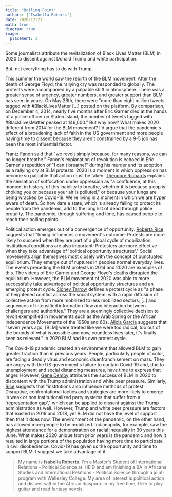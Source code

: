 ```yaml
---
title: "Boiling Point"
authors: ["Isabella Roberts"]
date: 2020-12-21
math: true
diagram: true
image:
  placement: 3
---
```


Some journalists attribute the revitalization of Black Lives Matter (BLM) in 2020 to dissent against Donald Trump and white participation.

But, not everything has to do with Trump.

This summer the world saw the rebirth of the BLM movement. After the death of George Floyd, the rallying cry was responded to globally. The protests were accompanied by a palpable shift in atmosphere. There was a greater sense of urgency, greater numbers, and greater support than BLM has seen in years. On May 28th, there were &quot;more than eight million tweets tagged with #BlackLivesMatter [...] posted on the platform. By comparison, on December 4, 2014, nearly five months after Eric Garner died at the hands of a police officer on Staten Island, the number of tweets tagged with #BlackLivesMatter peaked at 146,000.&quot; But why now? What makes 2020 different from 2014 for the BLM movement? I&#39;d argue that the pandemic&#39;s effect of a broadening lack of faith in the US government and more people having time to dissent because they aren&#39;t constrained by a 9-5 job has been the most influential factor.

Frantz Fanon said that &quot;we revolt simply because, for many reasons, we can no longer breathe.&quot; Fanon&#39;s explanation of revolution is echoed in Eric Garner&#39;s repetition of &quot;I can&#39;t breathe!&quot; during his murder and its adoption as a rallying cry at BLM protests. 2020 is a moment in which oppression has become so palpable that action must be taken. [Theodore Richards](https://reimaginingmagazine.com/project/i-cant-breathe/) explains the sensation of suffocation under oppression as &quot;a confluence, at this moment in history, of this inability to breathe, whether it is because a cop is choking you or because your air is polluted,&quot; or because your lungs are being wracked by Covid-19. We&#39;re living in a moment in which we are hyper aware of death. So how dare a state, which is already failing to protect its people from the pandemic, add to the long list of dead through police brutality. The pandemic, through suffering and time, has caused people to reach their boiling points.

Political action emerges out of a convergence of opportunity. [Roberta Rice](http://www.jstor.org/stable/26939970) suggests that &quot;timing influences a movement&#39;s outcome: Protests are more likely to succeed when they are part of a global cycle of mobilization. Institutional conditions are also important: Protesters are more effective when they take advantage of &#39;political opportunity structures&#39;.&quot; Social movements align themselves most closely with the concept of punctuated equilibrium. They emerge out of ruptures in peoples normal everyday lives. The events preceding the BLM protests in 2014 and 2020 are examples of this. The videos of Eric Garner and George Floyd&#39;s deaths disrupted the equilibrium. However, the BLM movement of 2020 was able to more successfully take advantage of political opportunity structures and an emerging protest cycle. [Sidney Tarrow](http://www.jstor.org/stable/26939970) defines a protest cycle as &quot;a phase of heightened conflict across the social system: with a rapid diffusion of collective action from more mobilized to less mobilized sectors; [..] and sequences of intensified information flow and interaction between challengers and authorities.&quot; They are a seemingly collective decision to revolt exemplified in movements such as the Arab Spring or the African Independence Movements of the 1950s and 60s. [Alicia Garcia](https://www.nytimes.com/2020/06/05/sunday-review/black-lives-matter-protests-floyd.html) suggests that &quot;seven years ago, [BLM] were treated like we were too radical, too out of the bounds of what is possible and now, countless lives later, it&#39;s finally seen as relevant.&quot; In 2020 BLM had its own protest cycle.

The Covid-19 pandemic created an environment that allowed BLM to gain greater traction than in previous years. People, particularly people of color, are facing a deadly virus and economic disenfranchisement on mass. They are angry with the US government&#39;s failure to contain Covid-19 and, due to unemployment and social distancing measures, have time to express that anger. However, [Gene Demby](https://www.npr.org/2020/06/17/879682823/how-the-recent-black-lives-matter-movement-gained-increased-white-support) attributes the success of BLM in 2020 to discontent with the Trump administration and white peer pressure. Similarly, [Rice](http://www.jstor.org/stable/26939970) suggests that &quot;institutions also influence methods of protest. Disruptive, confrontational tactics and strategies are more likely to emerge in weak or non institutionalized party systems that suffer from a &#39;representation gap&#39;,&quot; which can be applied to dissent against the Trump administration as well. However, Trump and white peer pressure are factors that existed in 2019 and 2018, yet BLM did not have the level of support then that it does now. The environment of the pandemic, on the other hand, has allowed more people to be mobilized. Indianapolis, for example, saw the highest attendance for a demonstration on racial inequality in 30 years this June. What makes 2020 unique from prior years is the pandemic and how it resulted in large portions of the population having more time to participate in civil disobedience. Covid-19 has given us the opportunity and time to support BLM. I suggest we take advantage of it.

> My name is **Isabella Roberts**. I&#39;m a Master&#39;s Student of International Relations - Political Science at IHEID and am finishing a BA in Africana Studies and International Relations - Political Science through a joint-program with Wellesley College. My area of interest is political action and dissent within the African diaspora. In my free time, I like to play guitar and read fantasy novels.


